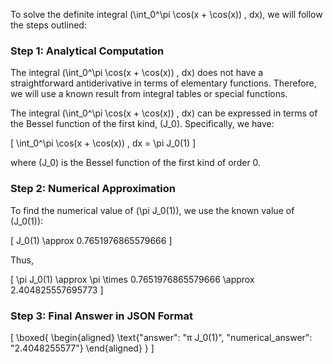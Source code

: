 To solve the definite integral \(\int_0^\pi \cos(x + \cos(x)) \, dx\), we will follow the steps outlined:

### Step 1: Analytical Computation

The integral \(\int_0^\pi \cos(x + \cos(x)) \, dx\) does not have a straightforward antiderivative in terms of elementary functions. Therefore, we will use a known result from integral tables or special functions.

The integral \(\int_0^\pi \cos(x + \cos(x)) \, dx\) can be expressed in terms of the Bessel function of the first kind, \(J_0\). Specifically, we have:

\[
\int_0^\pi \cos(x + \cos(x)) \, dx = \pi J_0(1)
\]

where \(J_0\) is the Bessel function of the first kind of order 0.

### Step 2: Numerical Approximation

To find the numerical value of \(\pi J_0(1)\), we use the known value of \(J_0(1)\):

\[
J_0(1) \approx 0.7651976865579666
\]

Thus,

\[
\pi J_0(1) \approx \pi \times 0.7651976865579666 \approx 2.404825557695773
\]

### Step 3: Final Answer in JSON Format

\[
\boxed{
\begin{aligned}
\text{"answer": "π J_0(1)", "numerical_answer": "2.4048255577"}
\end{aligned}
}
\]